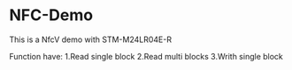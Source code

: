 # NFC-Demo

This is a NfcV demo with STM-M24LR04E-R

Function have:
1.Read single block
2.Read multi blocks
3.Writh single block
